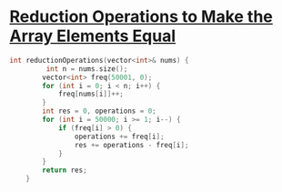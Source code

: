 <h1><a href="https://leetcode.com/problems/reduction-operations-to-make-the-array-elements-equal/description/">Reduction Operations to Make the Array Elements Equal</a></h1>

```cpp
int reductionOperations(vector<int>& nums) {
         int n = nums.size();
        vector<int> freq(50001, 0);
        for (int i = 0; i < n; i++) {
            freq[nums[i]]++;
        }
        int res = 0, operations = 0;
        for (int i = 50000; i >= 1; i--) {
            if (freq[i] > 0) {
                operations += freq[i];
                res += operations - freq[i];
            }
        }
        return res;
    }
```